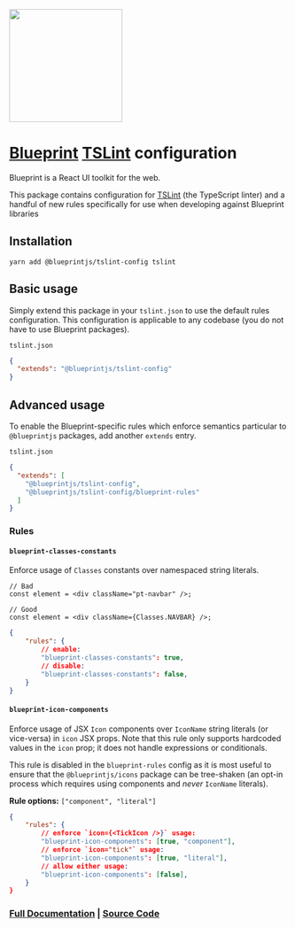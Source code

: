 <img height="204" src="https://cloud.githubusercontent.com/assets/464822/20228152/d3f36dc2-a804-11e6-80ff-51ada2d13ea7.png">

# [Blueprint](http://blueprintjs.com/) [TSLint](https://palantir.github.io/tslint) configuration

Blueprint is a React UI toolkit for the web.

This package contains configuration for [TSLint](https://palantir.github.io/tslint) (the TypeScript linter) and a handful of new rules specifically for use when developing against Blueprint libraries

## Installation

```
yarn add @blueprintjs/tslint-config tslint
```

## Basic usage

Simply extend this package in your `tslint.json` to use the default rules configuration. This configuration is applicable to any codebase (you do not have to use Blueprint packages).

`tslint.json`
```json
{
  "extends": "@blueprintjs/tslint-config"
}
```

## Advanced usage

To enable the Blueprint-specific rules which enforce semantics particular to `@blueprintjs` packages, add another `extends` entry.

`tslint.json`
```json
{
  "extends": [
    "@blueprintjs/tslint-config",
    "@blueprintjs/tslint-config/blueprint-rules"
  ]
}
```

### Rules

#### `blueprint-classes-constants`
Enforce usage of `Classes` constants over namespaced string literals.

```tsx
// Bad
const element = <div className="pt-navbar" />;

// Good
const element = <div className={Classes.NAVBAR} />;
```

```json
{
    "rules": {
        // enable:
        "blueprint-classes-constants": true,
        // disable:
        "blueprint-classes-constants": false,
    }
}
```

#### `blueprint-icon-components`

Enforce usage of JSX `Icon` components over `IconName` string literals (or vice-versa) in `icon` JSX props. Note that this rule only supports hardcoded values in the `icon` prop; it does not handle expressions or conditionals.

This rule is disabled in the `blueprint-rules` config as it is most useful to ensure that the `@blueprintjs/icons` package can be tree-shaken (an opt-in process which requires using components and _never_ `IconName` literals).

**Rule options:** `["component", "literal"]`

```json
{
    "rules": {
        // enforce `icon={<TickIcon />}` usage:
        "blueprint-icon-components": [true, "component"],
        // enforce `icon="tick"` usage:
        "blueprint-icon-components": [true, "literal"],
        // allow either usage:
        "blueprint-icon-components": [false],
    }
}
```


### [Full Documentation](http://blueprintjs.com/docs) | [Source Code](https://github.com/palantir/blueprint)
